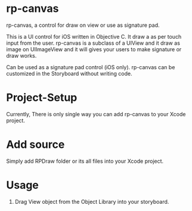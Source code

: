 # rp-canvas
rp-canvas, a control for draw on view or use as signature pad.  

This is a UI control for iOS  written in Objective C. It draw a as per touch input from the user. rp-canvas is a subclass of a UIView and it draw as image on UIImageView and it will gives your users to make signature or draw works.

Can be used as a signature pad control (iOS only).
rp-canvas can be customized in the Storyboard without writing code.

# Project-Setup

Currently, There is only single way you can add rp-canvas to your Xcode project.

# Add source

Simply add RPDraw folder or its all files into your Xcode project.

# Usage

1. Drag View object from the Object Library into your storyboard.

